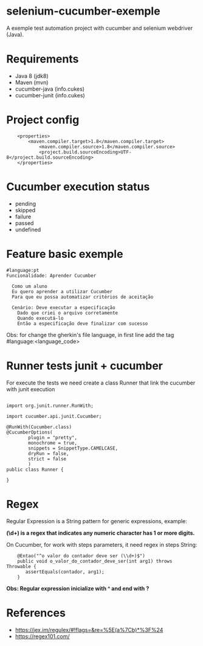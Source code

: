 # selenium-cucumber-exemple
A exemple test automation project with cucumber and selenium webdriver (Java). 

# Requirements

* Java 8 (jdk8)
* Maven (mvn)
* cucumber-java (info.cukes)
* cucumber-junit (info.cukes)

# Project config

```
	<properties>
	 	<maven.compiler.target>1.8</maven.compiler.target>
         	<maven.compiler.source>1.8</maven.compiler.source>
        	<project.build.sourceEncoding>UTF-8</project.build.sourceEncoding>
	</properties>

```

# Cucumber execution status

* pending
* skipped
* failure
* passed
* undefined

# Feature basic exemple

```
#language:pt
Funcionalidade: Aprender Cucumber
  
  Como um aluno
  Eu quero aprender a utilizar Cucumber
  Para que eu possa automatizar critérios de aceitação

  Cenário: Deve executar a especificação
    Dado que criei o arquivo corretamente
    Quando executá-lo
    Então a especificação deve finalizar com sucesso

```

Obs: for change the gherkin's file language, in first line add the tag #language:<language_code>

# Runner tests junit + cucumber

For execute the tests we need create a class Runner that link the cucumber with junit execution

```

import org.junit.runner.RunWith;

import cucumber.api.junit.Cucumber;

@RunWith(Cucumber.class)
@CucumberOptions(
		plugin = "pretty",
		monochrome = true,
		snippets = SnippetType.CAMELCASE,
		dryRun = false,
		strict = false
		)
public class Runner {
	
}

```

# Regex

Regular Expression is a String pattern for generic expressions, example:

**(\d+) is a regex that indicates any numeric character has 1 or more digits.**

On Cucumber, for work with steps parameters, it need regex in steps String:

```
	@Entao("^o valor do contador deve ser (\\d+)$")
	public void o_valor_do_contador_deve_ser(int arg1) throws Throwable {
	   assertEquals(contador, arg1);
	}

```

**Obs: Regular expression inicialize with ^ and end with ?**

# References

* https://jex.im/regulex/#!flags=&re=%5E(a%7Cb)*%3F%24
* https://regex101.com/
